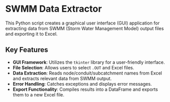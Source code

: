 # SWMM Data Extractor

This Python script creates a graphical user interface (GUI) application for extracting data from SWMM (Storm Water Management Model) output files and exporting it to Excel.

## Key Features

- **GUI Framework**: Utilizes the `tkinter` library for a user-friendly interface.
- **File Selection**: Allows users to select `.OUT` and Excel files.
- **Data Extraction**: Reads node/conduit/subcatchment names from Excel and extracts relevant data from SWMM output.
- **Error Handling**: Catches exceptions and displays error messages.
- **Export Functionality**: Compiles results into a DataFrame and exports them to a new Excel file.
